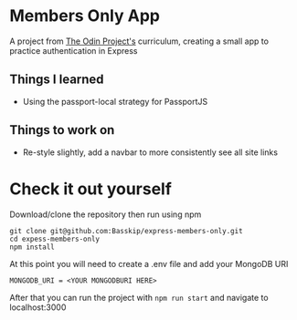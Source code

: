 # Members Only App

A project from [The Odin Project's](https://www.theodinproject.com/lessons/members-only) curriculum, creating a small app to practice authentication in Express

## Things I learned
* Using the passport-local strategy for PassportJS

## Things to work on
* Re-style slightly, add a navbar to more consistently see all site links

# Check it out yourself
Download/clone the repository then run using npm

```
git clone git@github.com:Basskip/express-members-only.git
cd expess-members-only
npm install
```
At this point you will need to create a .env file and add your MongoDB URI

```
MONGODB_URI = <YOUR MONGODBURI HERE>
```
After that you can run the project with `npm run start` and navigate to localhost:3000